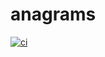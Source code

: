 # anagrams
[![ci](https://github.com/mmimbrero/ibm-anagrams/actions/workflows/ci.yaml/badge.svg)](https://github.com/mmimbrero/ibm-anagrams/actions/workflows/ci.yaml)
